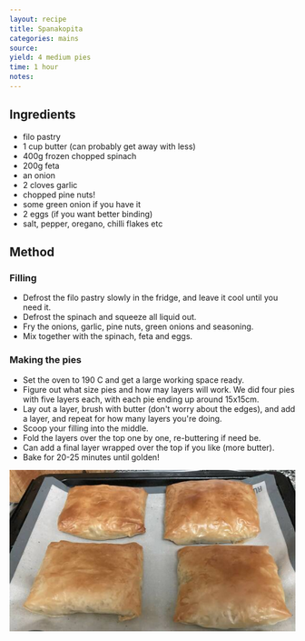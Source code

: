 ```yaml
---
layout: recipe
title: Spanakopita
categories: mains
source: 
yield: 4 medium pies
time: 1 hour
notes: 
---
```


## Ingredients
- filo pastry
- 1 cup butter (can probably get away with less)
- 400g frozen chopped spinach
- 200g feta
- an onion
- 2 cloves garlic
- chopped pine nuts!
- some green onion if you have it
- 2 eggs (if you want better binding)
- salt, pepper, oregano, chilli flakes etc

## Method

### Filling
- Defrost the filo pastry slowly in the fridge, and leave it cool until you need it.
- Defrost the spinach and squeeze all liquid out.
- Fry the onions, garlic, pine nuts, green onions and seasoning.
- Mix together with the spinach, feta and eggs.

### Making the pies
- Set the oven to 190 C and get a large working space ready.
- Figure out what size pies and how may layers will work. We did four pies with five layers each, with each pie ending up around 15x15cm.
- Lay out a layer, brush with butter (don't worry about the edges), and add a layer, and repeat for how many layers you're doing.
- Scoop your filling into the middle.
- Fold the layers over the top one by one, re-buttering if need be.
- Can add a final layer wrapped over the top if you like (more butter).
- Bake for 20-25 minutes until golden!

![recipe-photo](/images/spanakopita.jpg)
